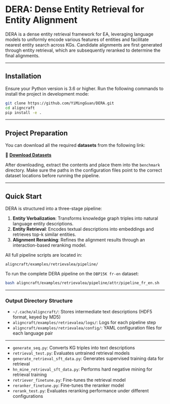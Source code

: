 # DERA: Dense Entity Retrieval for Entity Alignment

DERA is a dense entity retrieval framework for EA, leveraging language models to uniformly encode various features of entities and facilitate nearest entity search across KGs. Candidate alignments are first generated through entity retrieval, which are subsequently reranked to determine the final alignments.

------

## Installation

Ensure your Python version is 3.6 or higher. Run the following commands to install the project in development mode:

```bash
git clone https://github.com/YiMingGuan/DERA.git
cd aligncraft
pip install -e .
```

------

## Project Preparation

You can download all the required **datasets** from the following link:

📂 **[Download Datasets ](https://drive.google.com/file/d/1UEWVpLEnnnVmf6tofsNS1GwmtjCflKp1/view?usp=sharing)**

After downloading, extract the contents and place them into the `benchmark` directory. Make sure the paths in the configuration files point to the correct dataset locations before running the pipeline.

------

## Quick Start

DERA is structured into a three-stage pipeline:

1. **Entity Verbalization**: Transforms knowledge graph triples into natural language entity descriptions.
2. **Entity Retrieval**: Encodes textual descriptions into embeddings and retrieves top-k similar entities.
3. **Alignment Reranking**: Refines the alignment results through an interaction-based reranking model.

All full pipeline scripts are located in:

```
aligncraft/examples/retrievalea/pipeline/
```

To run the complete DERA pipeline on the `DBP15K fr-en` dataset:

```bash
bash aligncraft/examples/retrievalea/pipeline/attr/pipeline_fr_en.sh
```

------

### Output Directory Structure

- `~/.cache/aligncraft/`: Stores intermediate text descriptions (HDF5 format, keyed by MD5)
- `aligncraft/examples/retrievalea/logs/`: Logs for each pipeline step
- `aligncraft/examples/retrievalea/config/`: YAML configuration files for each language pair

------



- `generate_seq.py`: Converts KG triples into text descriptions
- `retrieval_test.py`: Evaluates untrained retrieval models
- `generate_retrieval_sft_data.py`: Generates supervised training data for retrieval
- `hn_mine_retrieval_sft_data.py`: Performs hard negative mining for retrieval training
- `retriever_finetune.py`: Fine-tunes the retrieval model
- `reranker_finetune.py`: Fine-tunes the reranker model
- `rerank_test.py`: Evaluates reranking performance under different configurations



